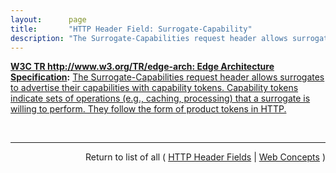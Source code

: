 ```yaml
---
layout:      page
title:       "HTTP Header Field: Surrogate-Capability"
description: "The Surrogate-Capabilities request header allows surrogates to advertise their capabilities with capability tokens. Capability tokens indicate sets of operations (e.g., caching, processing) that a surrogate is willing to perform. They follow the form of product tokens in HTTP."
---
```


**[W3C TR http://www.w3.org/TR/edge-arch: Edge Architecture Specification](/specs/W3C/TR/edge-arch "This document defines the Edge Architecture, which extend the Web infrastructure through the use of HTTP surrogates - intermediaries that act on behalf of an origin server."):** [The Surrogate-Capabilities request header allows surrogates to advertise their capabilities with capability tokens. Capability tokens indicate sets of operations (e.g., caching, processing) that a surrogate is willing to perform. They follow the form of product tokens in HTTP.](http://www.w3.org/TR/edge-arch/ "Read documentation for HTTP Header Field &#34;Surrogate-Capability&#34;")

<br/>
<hr/>

<p style="text-align: right">Return to list of all ( <a href="../http-headers">HTTP Header Fields</a> | <a href="../">Web Concepts</a> )</p>